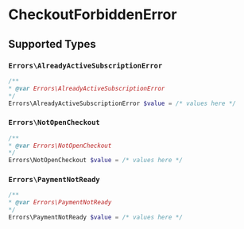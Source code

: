 # CheckoutForbiddenError


## Supported Types

### `Errors\AlreadyActiveSubscriptionError`

```php
/**
* @var Errors\AlreadyActiveSubscriptionError
*/
Errors\AlreadyActiveSubscriptionError $value = /* values here */
```

### `Errors\NotOpenCheckout`

```php
/**
* @var Errors\NotOpenCheckout
*/
Errors\NotOpenCheckout $value = /* values here */
```

### `Errors\PaymentNotReady`

```php
/**
* @var Errors\PaymentNotReady
*/
Errors\PaymentNotReady $value = /* values here */
```

